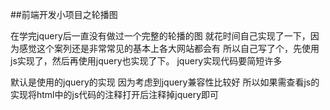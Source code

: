 ﻿##前端开发小项目之轮播图

在学完jquery后一直没有做过一个完整的轮播的图
就花时间自己实现了一下，因为感觉这个案列还是非常常见的基本上各大网站都会有
所以自己写了个，先使用js实现了，然后再使用jquery也实现了下。
jquery实现代码要简短许多

默认是使用的jquery的实现
因为考虑到jquery兼容性比较好
所以如果需查看js的实现将html中的js代码的注释打开后注释掉jquery即可
